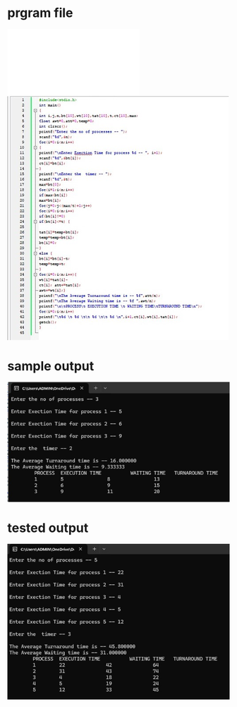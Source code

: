 # prgram file
![program file](roundrobinfile.c)
![prgram file](roundrobin2_code_582.jpeg)

# sample output
![sample output](roundrobin2_io_582.jpeg)

# tested output
![tested output](roundrobin2_eo_582.jpeg)
